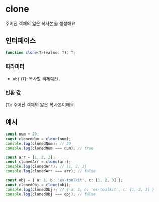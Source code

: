 # clone

주어진 객체의 얇은 복사본을 생성해요.

## 인터페이스

```typescript
function clone<T>(value: T): T;
```

### 파라미터

- `obj` (`T`): 복사할 객체예요.

### 반환 값

(`T`): 주어진 객체의 얇은 복사본이에요.

## 예시

```typescript
const num = 29;
const clonedNum = clone(num);
console.log(clonedNum); // 29
console.log(clonedNum === num); // true

const arr = [1, 2, 3];
const clonedArr = clone(arr);
console.log(clonedArr); // [1, 2, 3]
console.log(clonedArr === arr); // false

const obj = { a: 1, b: 'es-toolkit', c: [1, 2, 3] };
const clonedObj = clone(obj);
console.log(clonedObj); // { a: 1, b: 'es-toolkit', c: [1, 2, 3] }
console.log(clonedObj === obj); // false
```
